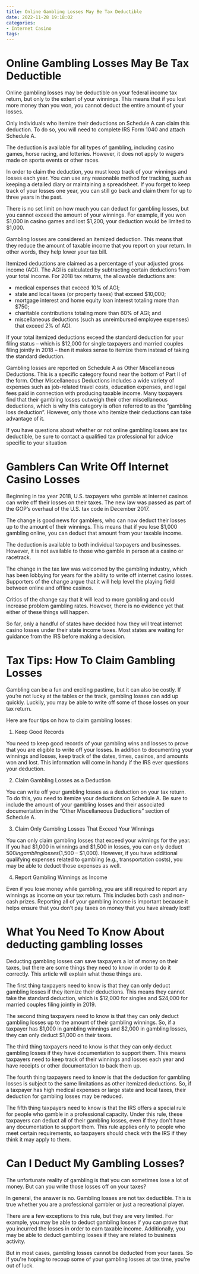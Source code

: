 ```yaml
---
title: Online Gambling Losses May Be Tax Deductible
date: 2022-11-28 19:18:02
categories:
- Internet Casino
tags:
---
```



#  Online Gambling Losses May Be Tax Deductible

Online gambling losses may be deductible on your federal income tax return, but only to the extent of your winnings. This means that if you lost more money than you won, you cannot deduct the entire amount of your losses.

Only individuals who itemize their deductions on Schedule A can claim this deduction. To do so, you will need to complete IRS Form 1040 and attach Schedule A.

The deduction is available for all types of gambling, including casino games, horse racing, and lotteries. However, it does not apply to wagers made on sports events or other races.

In order to claim the deduction, you must keep track of your winnings and losses each year. You can use any reasonable method for tracking, such as keeping a detailed diary or maintaining a spreadsheet. If you forget to keep track of your losses one year, you can still go back and claim them for up to three years in the past.

There is no set limit on how much you can deduct for gambling losses, but you cannot exceed the amount of your winnings. For example, if you won $1,000 in casino games and lost $1,200, your deduction would be limited to $1,000.

Gambling losses are considered an itemized deduction. This means that they reduce the amount of taxable income that you report on your return. In other words, they help lower your tax bill.

Itemized deductions are claimed as a percentage of your adjusted gross income (AGI). The AGI is calculated by subtracting certain deductions from your total income. For 2018 tax returns, the allowable deductions are:
* medical expenses that exceed 10% of AGI; 
* state and local taxes (or property taxes) that exceed $10,000; 
* mortgage interest and home equity loan interest totaling more than $750; 
* charitable contributions totaling more than 60% of AGI; and 
* miscellaneous deductions (such as unreimbursed employee expenses) that exceed 2% of AGI. 

 If your total itemized deductions exceed the standard deduction for your filing status – which is $12,000 for single taxpayers and married couples filing jointly in 2018 – then it makes sense to itemize them instead of taking the standard deduction. 

 Gambling losses are reported on Schedule A as Other Miscellaneous Deductions. This is a specific category found near the bottom of Part II of the form. Other Miscellaneous Deductions includes a wide variety of expenses such as job-related travel costs, education expenses, and legal fees paid in connection with producing taxable income.
Many taxpayers find that their gambling losses outweigh their other miscellaneous deductions, which is why this category is often referred to as the “gambling loss deduction”. However, only those who itemize their deductions can take advantage of it. 

 If you have questions about whether or not online gambling losses are tax deductible, be sure to contact a qualified tax professional for advice specific to your situation

#  Gamblers Can Write Off Internet Casino Losses

Beginning in tax year 2018, U.S. taxpayers who gamble at internet casinos can write off their losses on their taxes. The new law was passed as part of the GOP’s overhaul of the U.S. tax code in December 2017.

The change is good news for gamblers, who can now deduct their losses up to the amount of their winnings. This means that if you lose $1,000 gambling online, you can deduct that amount from your taxable income.

The deduction is available to both individual taxpayers and businesses. However, it is not available to those who gamble in person at a casino or racetrack.

The change in the tax law was welcomed by the gambling industry, which has been lobbying for years for the ability to write off internet casino losses. Supporters of the change argue that it will help level the playing field between online and offline casinos.

Critics of the change say that it will lead to more gambling and could increase problem gambling rates. However, there is no evidence yet that either of these things will happen.

So far, only a handful of states have decided how they will treat internet casino losses under their state income taxes. Most states are waiting for guidance from the IRS before making a decision.

#  Tax Tips: How To Claim Gambling Losses 

Gambling can be a fun and exciting pastime, but it can also be costly. If you’re not lucky at the tables or the track, gambling losses can add up quickly. Luckily, you may be able to write off some of those losses on your tax return.

Here are four tips on how to claim gambling losses:

1. Keep Good Records

You need to keep good records of your gambling wins and losses to prove that you are eligible to write off your losses. In addition to documenting your winnings and losses, keep track of the dates, times, casinos, and amounts won and lost. This information will come in handy if the IRS ever questions your deduction.

2. Claim Gambling Losses as a Deduction

You can write off your gambling losses as a deduction on your tax return. To do this, you need to itemize your deductions on Schedule A. Be sure to include the amount of your gambling losses and their associated documentation in the “Other Miscellaneous Deductions” section of Schedule A.

3. Claim Only Gambling Losses That Exceed Your Winnings

You can only claim gambling losses that exceed your winnings for the year. If you had $1,000 in winnings and $1,500 in losses, you can only deduct $500 in gambling losses ($1,500 – $1,000). However, if you have additional qualifying expenses related to gambling (e.g., transportation costs), you may be able to deduct those expenses as well.

4. Report Gambling Winnings as Income

Even if you lose money while gambling, you are still required to report any winnings as income on your tax return. This includes both cash and non-cash prizes. Reporting all of your gambling income is important because it helps ensure that you don’t pay taxes on money that you have already lost!

#  What You Need To Know About deducting gambling losses 

Deducting gambling losses can save taxpayers a lot of money on their taxes, but there are some things they need to know in order to do it correctly. This article will explain what those things are.

The first thing taxpayers need to know is that they can only deduct gambling losses if they itemize their deductions. This means they cannot take the standard deduction, which is $12,000 for singles and $24,000 for married couples filing jointly in 2019.

The second thing taxpayers need to know is that they can only deduct gambling losses up to the amount of their gambling winnings. So, if a taxpayer has $1,000 in gambling winnings and $2,000 in gambling losses, they can only deduct $1,000 on their taxes.

The third thing taxpayers need to know is that they can only deduct gambling losses if they have documentation to support them. This means taxpayers need to keep track of their winnings and losses each year and have receipts or other documentation to back them up.

The fourth thing taxpayers need to know is that the deduction for gambling losses is subject to the same limitations as other itemized deductions. So, if a taxpayer has high medical expenses or large state and local taxes, their deduction for gambling losses may be reduced.

The fifth thing taxpayers need to know is that the IRS offers a special rule for people who gamble in a professional capacity. Under this rule, these taxpayers can deduct all of their gambling losses, even if they don't have any documentation to support them. This rule applies only to people who meet certain requirements, so taxpayers should check with the IRS if they think it may apply to them.

#  Can I Deduct My Gambling Losses?

The unfortunate reality of gambling is that you can sometimes lose a lot of money. But can you write those losses off on your taxes?

In general, the answer is no. Gambling losses are not tax deductible. This is true whether you are a professional gambler or just a recreational player.

There are a few exceptions to this rule, but they are very limited. For example, you may be able to deduct gambling losses if you can prove that you incurred the losses in order to earn taxable income. Additionally, you may be able to deduct gambling losses if they are related to business activity.

But in most cases, gambling losses cannot be deducted from your taxes. So if you're hoping to recoup some of your gambling losses at tax time, you're out of luck.
